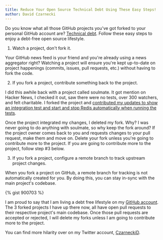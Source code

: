 ```yaml
---
title: Reduce Your Open Source Technical Debt Using These Easy Steps!
author: David Czarnecki
---
```

Do you know what all those GitHub projects you've got forked to your personal GitHub account are? [Technical debt](http://en.wikipedia.org/wiki/Technical_debt). Follow these easy steps to enjoy a debt-free open source lifestyle.

 1. Watch a project, don't fork it.

 Your GitHub news feed is your friend and you're already using a news aggregator right? Watching a project will ensure you're kept up-to-date on project happenings (commits, issues, pull requests, etc.) without having to fork the code.

 2. If you fork a project, contribute something back to the project.

 I did this awhile back with a project called soulmate. It got mention on Hacker News, I checked it out, saw there were no tests, over 300 watchers, and felt charitable. I forked the project and [contributed my updates to show an integration test and start and stop Redis automatically when running the tests](https://github.com/seatgeek/soulmate/commit/a596eb5b45738bfad5ec8228c8c2c53220aec12d).

 Once the project integrated my changes, I deleted my fork. Why? I was never going to do anything with soulmate, so why keep the fork around? If the project owner comes back to you and requests changes to your pull request, make them and move on. Delete your fork unless you're going to contribute more to the project. If you are going to contribute more to the project, follow step #3 below.

 3. If you fork a project, configure a remote branch to track upstream project changes.

 When you fork a project on GitHub, a remote branch for tracking is not automatically created for you. By doing this, you can stay in-sync with the main project's codebase.

 {% gist 900703 %}

I am proud to say that I am living a debt free lifestyle on my [GitHub account](https://github.com/czarneckid). The 3 forked projects I have up there now, all have open pull requests to their respective project's main codebase. Once those pull requests are accepted or rejected, I will delete my forks unless I am going to contribute more to the project.

You can find more hilarity over on my Twitter account, [CzarneckiD](http://twitter.com/czarneckid).
